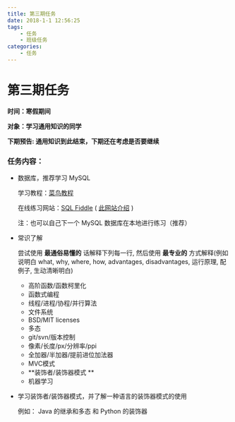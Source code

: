 ```yaml
---
title: 第三期任务
date: 2018-1-1 12:56:25
tags: 
	- 任务
	- 班级任务
categories: 
	- 任务
---
```


# 第三期任务

**时间：寒假期间**

**对象：学习通用知识的同学**

**下期预告: 通用知识到此结束，下期还在考虑是否要继续**

### 任务内容：

+ 数据库，推荐学习 MySQL 

  学习教程：[菜鸟教程](http://www.runoob.com/mysql/mysql-tutorial.html)  

  在线练习网站：[SQL Fiddle](http://sqlfiddle.com/)  ( [此网站介绍](http://wego2.com/tui-jian-yi-ge-zai-xian-lian-xi-SQL-yu-fa-de-wang-zhan.html) )

  注：也可以自己下一个 MySQL 数据库在本地进行练习（推荐）

+ 常识了解

  尝试使用 **最通俗易懂的** 话解释下列每一行, 然后使用 **最专业的** 方式解释(例如说明白 what, why, where, how, advantages, disadvantages, 运行原理, 配例子, 生动清晰明白)

  - 高阶函数/函数柯里化
  - 函数式编程
  - 线程/进程/协程/并行算法
  - 文件系统
  - BSD/MIT licenses
  - 多态
  - git/svn/版本控制
  - 像素/长度/px/分辨率/ppi
  - 全加器/半加器/提前进位加法器
  - MVC模式
  - **装饰者/装饰器模式 ** 
  - 机器学习

+ 学习装饰者/装饰器模式，并了解一种语言的装饰器模式的使用

  例如： Java 的继承和多态 和 Python 的装饰器
